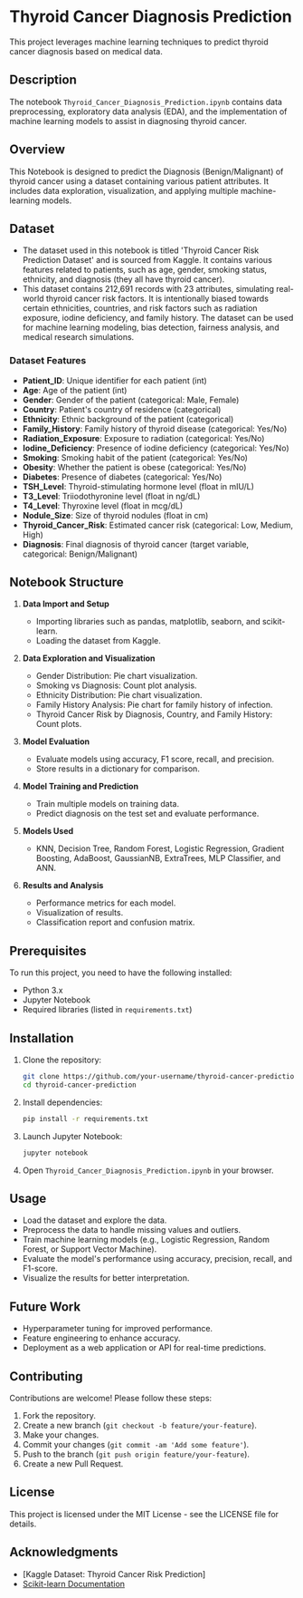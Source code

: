 # Thyroid Cancer Diagnosis Prediction

This project leverages machine learning techniques to predict thyroid cancer diagnosis based on medical data.

## Description

The notebook `Thyroid_Cancer_Diagnosis_Prediction.ipynb` contains data preprocessing, exploratory data analysis (EDA), and the implementation of machine learning models to assist in diagnosing thyroid cancer.

## Overview

This Notebook is designed to predict the Diagnosis (Benign/Malignant) of thyroid cancer using a dataset containing various patient attributes. It includes data exploration, visualization, and applying multiple machine-learning models.

## Dataset

- The dataset used in this notebook is titled 'Thyroid Cancer Risk Prediction Dataset' and is sourced from Kaggle. It contains various features related to patients, such as age, gender, smoking status, ethnicity, and diagnosis (they all have thyroid cancer).
- This dataset contains 212,691 records with 23 attributes, simulating real-world thyroid cancer risk factors. It is intentionally biased towards certain ethnicities, countries, and risk factors such as radiation exposure, iodine deficiency, and family history. The dataset can be used for machine learning modeling, bias detection, fairness analysis, and medical research simulations.

### Dataset Features

- **Patient_ID**: Unique identifier for each patient (int)
- **Age**: Age of the patient (int)
- **Gender**: Gender of the patient (categorical: Male, Female)
- **Country**: Patient's country of residence (categorical)
- **Ethnicity**: Ethnic background of the patient (categorical)
- **Family_History**: Family history of thyroid disease (categorical: Yes/No)
- **Radiation_Exposure**: Exposure to radiation (categorical: Yes/No)
- **Iodine_Deficiency**: Presence of iodine deficiency (categorical: Yes/No)
- **Smoking**: Smoking habit of the patient (categorical: Yes/No)
- **Obesity**: Whether the patient is obese (categorical: Yes/No)
- **Diabetes**: Presence of diabetes (categorical: Yes/No)
- **TSH_Level**: Thyroid-stimulating hormone level (float in mIU/L)
- **T3_Level**: Triiodothyronine level (float in ng/dL)
- **T4_Level**: Thyroxine level (float in mcg/dL)
- **Nodule_Size**: Size of thyroid nodules (float in cm)
- **Thyroid_Cancer_Risk**: Estimated cancer risk (categorical: Low, Medium, High)
- **Diagnosis**: Final diagnosis of thyroid cancer (target variable, categorical: Benign/Malignant)

## Notebook Structure

1. **Data Import and Setup**
   - Importing libraries such as pandas, matplotlib, seaborn, and scikit-learn.
   - Loading the dataset from Kaggle.

2. **Data Exploration and Visualization**
   - Gender Distribution: Pie chart visualization.
   - Smoking vs Diagnosis: Count plot analysis.
   - Ethnicity Distribution: Pie chart visualization.
   - Family History Analysis: Pie chart for family history of infection.
   - Thyroid Cancer Risk by Diagnosis, Country, and Family History: Count plots.

3. **Model Evaluation**
   - Evaluate models using accuracy, F1 score, recall, and precision.
   - Store results in a dictionary for comparison.

4. **Model Training and Prediction**
   - Train multiple models on training data.
   - Predict diagnosis on the test set and evaluate performance.

5. **Models Used**
   - KNN, Decision Tree, Random Forest, Logistic Regression, Gradient Boosting, AdaBoost, GaussianNB, ExtraTrees, MLP Classifier, and ANN.

6. **Results and Analysis**
   - Performance metrics for each model.
   - Visualization of results.
   - Classification report and confusion matrix.

## Prerequisites

To run this project, you need to have the following installed:

- Python 3.x
- Jupyter Notebook
- Required libraries (listed in `requirements.txt`)

## Installation

1. Clone the repository:
   ```bash
   git clone https://github.com/your-username/thyroid-cancer-prediction.git
   cd thyroid-cancer-prediction
   ```

2. Install dependencies:
   ```bash
   pip install -r requirements.txt
   ```

3. Launch Jupyter Notebook:
   ```bash
   jupyter notebook
   ```

4. Open `Thyroid_Cancer_Diagnosis_Prediction.ipynb` in your browser.

## Usage

- Load the dataset and explore the data.
- Preprocess the data to handle missing values and outliers.
- Train machine learning models (e.g., Logistic Regression, Random Forest, or Support Vector Machine).
- Evaluate the model's performance using accuracy, precision, recall, and F1-score.
- Visualize the results for better interpretation.

## Future Work

- Hyperparameter tuning for improved performance.
- Feature engineering to enhance accuracy.
- Deployment as a web application or API for real-time predictions.

## Contributing

Contributions are welcome! Please follow these steps:

1. Fork the repository.
2. Create a new branch (`git checkout -b feature/your-feature`).
3. Make your changes.
4. Commit your changes (`git commit -am 'Add some feature'`).
5. Push to the branch (`git push origin feature/your-feature`).
6. Create a new Pull Request.

## License

This project is licensed under the MIT License - see the LICENSE file for details.

## Acknowledgments

- [Kaggle Dataset: Thyroid Cancer Risk Prediction]
- [Scikit-learn Documentation](https://scikit-learn.org/stable/)

